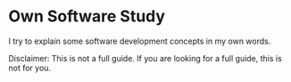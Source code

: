 # Own Software Study

I try to explain some software development concepts in my own words.

Disclaimer: This is not a full guide. If you are looking for a full guide, this is not for you.
